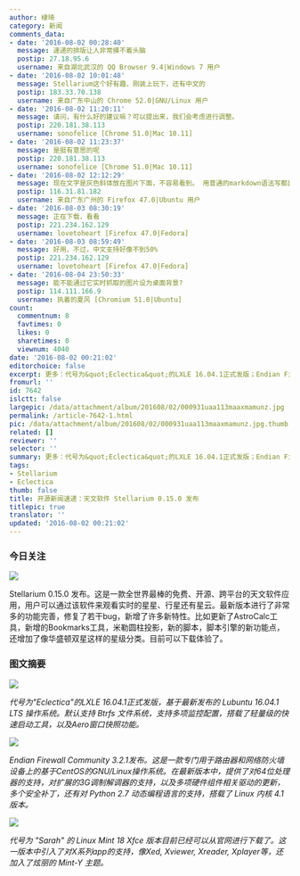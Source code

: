 ```yaml
---
author: 棣琦
category: 新闻
comments_data:
- date: '2016-08-02 00:28:40'
  message: 速递的排版让人非常摸不着头脑
  postip: 27.18.95.6
  username: 来自湖北武汉的 QQ Browser 9.4|Windows 7 用户
- date: '2016-08-02 10:01:48'
  message: Stellarium这个好有趣，刚装上玩下，还有中文的
  postip: 183.33.70.138
  username: 来自广东中山的 Chrome 52.0|GNU/Linux 用户
- date: '2016-08-02 11:20:11'
  message: 请问，有什么好的建议嘛？可以提出来，我们会考虑进行调整。
  postip: 220.181.38.113
  username: sonofelice [Chrome 51.0|Mac 10.11]
- date: '2016-08-02 11:23:37'
  message: 是挺有意思的呢
  postip: 220.181.38.113
  username: sonofelice [Chrome 51.0|Mac 10.11]
- date: '2016-08-02 12:12:29'
  message: 现在文字是灰色斜体放在图片下面，不容易看到。 用普通的markdown语法写都比这个排版要清晰。
  postip: 116.31.81.182
  username: 来自广东广州的 Firefox 47.0|Ubuntu 用户
- date: '2016-08-03 08:30:19'
  message: 正在下载，看看
  postip: 221.234.162.129
  username: lovetoheart [Firefox 47.0|Fedora]
- date: '2016-08-03 08:59:49'
  message: 好用，不过，中文支持好像不到50%
  postip: 221.234.162.129
  username: lovetoheart [Firefox 47.0|Fedora]
- date: '2016-08-04 23:50:33'
  message: 能不能通过它实时抓取的图片设为桌面背景?
  postip: 114.111.166.9
  username: 执着的夏风 [Chromium 51.0|Ubuntu]
count:
  commentnum: 8
  favtimes: 0
  likes: 0
  sharetimes: 0
  viewnum: 4040
date: '2016-08-02 00:21:02'
editorchoice: false
excerpt: 更多：代号为&quot;Eclectica&quot;的LXLE 16.04.1正式发版；Endian Firewall Community 3.2.1版本提供了对64位处理器的支持。
fromurl: ''
id: 7642
islctt: false
largepic: /data/attachment/album/201608/02/000931uaa113maaxmamunz.jpg
permalink: /article-7642-1.html
pic: /data/attachment/album/201608/02/000931uaa113maaxmamunz.jpg.thumb.jpg
related: []
reviewer: ''
selector: ''
summary: 更多：代号为&quot;Eclectica&quot;的LXLE 16.04.1正式发版；Endian Firewall Community 3.2.1版本提供了对64位处理器的支持。
tags:
- Stellarium
- Eclectica
thumb: false
title: 开源新闻速递：天文软件 Stellarium 0.15.0 发布
titlepic: true
translator: ''
updated: '2016-08-02 00:21:02'
---
```


### 今日关注


![](/data/attachment/album/201608/02/000931uaa113maaxmamunz.jpg)


Stellarium 0.15.0 发布。这是一款全世界最棒的免费、开源、跨平台的天文软件应用，用户可以通过该软件来观看实时的星星、行星还有星云。最新版本进行了非常多的功能完善，修复了若干bug，新增了许多新特性。比如更新了AstroCalc工具，新增的Bookmarks工具，米勒圆柱投影，新的脚本，脚本引擎的新功能点，还增加了像华盛顿双星这样的星级分类。目前可以下载体验了。


### 图文摘要


![](/data/attachment/album/201608/02/001113gerpp8lp5pe0p5ll.jpg)


*代号为"Eclectica"的LXLE 16.04.1正式发版，基于最新发布的 Lubuntu 16.04.1 LTS 操作系统。默认支持 Btrfs 文件系统，支持多项监控配置，搭载了轻量级的快速启动工具，以及Aero窗口快照功能。*


![](/data/attachment/album/201608/02/001231h6y3836gi936zcy4.jpg)


*Endian Firewall Community 3.2.1发布。这是一款专门用于路由器和网络防火墙设备上的基于CentOS的GNU/Linux操作系统。在最新版本中，提供了对64位处理器的支持，对扩展的3G调制解调器的支持，以及多项硬件组件相关驱动的更新，多个安全补丁，还有对 Python 2.7 动态编程语言的支持，搭载了 Linux 内核 4.1 版本。*


![](/data/attachment/album/201608/02/001332ym0n2yf2nf6bb6yy.jpg)


*代号为 "Sarah" 的 Linux Mint 18 Xfce 版本目前已经可以从官网进行下载了。这一版本中引入了对X系列app的支持，像Xed, Xviewer, Xreader, Xplayer等，还加入了炫丽的 Mint-Y 主题。*